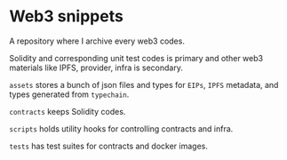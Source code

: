 # Web3 snippets

A repository where I archive every web3 codes.

Solidity and corresponding unit test codes is primary and other web3 materials like IPFS, provider, infra is secondary.

`assets` stores a bunch of json files and types for `EIPs`, `IPFS` metadata, and types generated from `typechain`.

`contracts` keeps Solidity codes.

`scripts` holds utility hooks for controlling contracts and infra.

`tests` has test suites for contracts and docker images.
